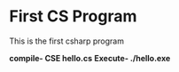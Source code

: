 # First CS Program

This is the first csharp program

**compile-    CSE hello.cs**
**Execute-    ./hello.exe**
